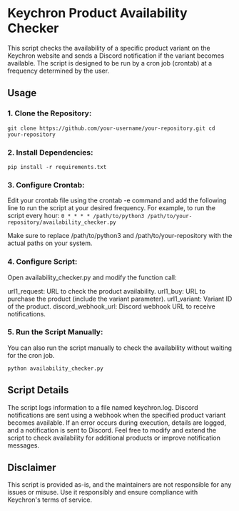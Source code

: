# Keychron Product Availability Checker
This script checks the availability of a specific product variant on the Keychron website and sends a Discord notification if the variant becomes available. The script is designed to be run by a cron job (crontab) at a frequency determined by the user.

## Usage
### 1. Clone the Repository:
`git clone https://github.com/your-username/your-repository.git
cd your-repository`
### 2. Install Dependencies:
`pip install -r requirements.txt`
### 3. Configure Crontab:
Edit your crontab file using the crontab -e command and add the following line to run the script at your desired frequency. For example, to run the script every hour:
`0 * * * * /path/to/python3 /path/to/your-repository/availability_checker.py`

Make sure to replace /path/to/python3 and /path/to/your-repository with the actual paths on your system.

### 4. Configure Script:
Open availability_checker.py and modify the function call:

url1_request: URL to check the product availability.
url1_buy: URL to purchase the product (include the variant parameter).
url1_variant: Variant ID of the product.
discord_webhook_url: Discord webhook URL to receive notifications.
### 5. Run the Script Manually:
You can also run the script manually to check the availability without waiting for the cron job.

`python availability_checker.py
`

## Script Details
The script logs information to a file named keychron.log.
Discord notifications are sent using a webhook when the specified product variant becomes available.
If an error occurs during execution, details are logged, and a notification is sent to Discord.
Feel free to modify and extend the script to check availability for additional products or improve notification messages.

## Disclaimer
This script is provided as-is, and the maintainers are not responsible for any issues or misuse. Use it responsibly and ensure compliance with Keychron's terms of service.





